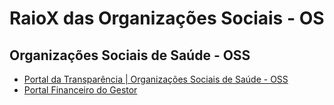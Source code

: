 # RaioX das Organizações Sociais - OS

## Organizações Sociais de Saúde - OSS
 - [Portal da Transparência | Organizações Sociais de Saúde - OSS](http://www.portaldatransparencia.saude.sp.gov.br/index.php)
 - [Portal Financeiro do Gestor](http://www.portalfinanceirodogestor.saude.sp.gov.br/)